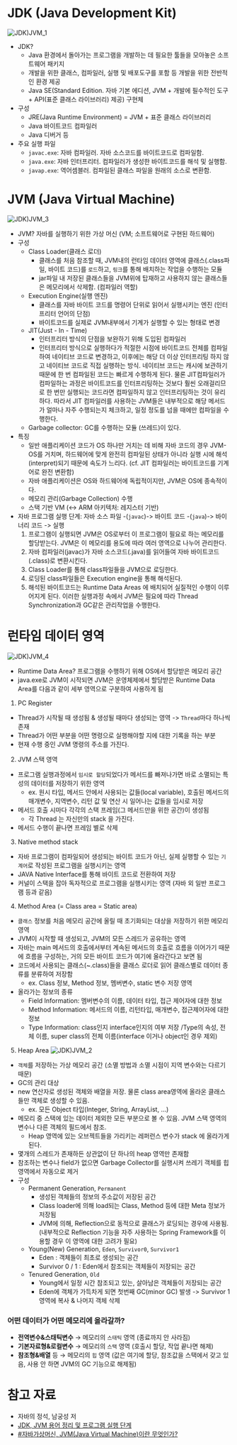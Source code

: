 # JDK (Java Development Kit)
![JDK)JVM_1](images/JDK_JVM_1.png)
- JDK?
    * Java 환경에서 돌아가는 프로그램을 개발하는 데 필요한 툴들을 모아놓은 소프트웨어 패키지
    * 개발을 위한 클래스, 컴파일러, 실행 및 배포도구를 포함 등 개발을 위한 전반적인 환경 제공
    * Java SE(Standard Edition. 자바 기본 에디션, JVM + 개발에 필수적인 도구 +  API(표준 클래스 라이브러리) 제공) 구현체
- 구성
    * JRE(Java Runtime Environment) = JVM + 표준 클래스 라이브러리
    * Java 바이트코드 컴파일러
    * Java 디버거 등
- 주요 실행 파일
    * `javac.exe`: 자바 컴파일러. 자바 소스코드를 바이트코드로 컴파일함.
    * `java.exe`: 자바 인터프리터. 컴파일러가 생성한 바이트코드를 해석 및 실행함.
    * `javap.exe`: 역어셈블러. 컴파일된 클래스 파일을 원래의 소스로 변환함.


# JVM (Java Virtual Machine)
![JDK)JVM_3](images/JDK_JVM_3.jpeg)
- JVM? 자바를 실행하기 위한 가상 머신 (VM; 소프트웨어로 구현된 하드웨어)
- 구성
    * Class Loader(클래스 로더)
        + 클래스를 처음 참조할 때, JVM내의 런타임 데이터 영역에 클래스(.class파일, 바이트 코드)를 `로드`하고, `링크`를 통해 배치하는 작업을 수행하는 모듈
        + jar파일 내 저장된 클래스들을 JVM위에 탑재하고 사용하지 않는 클래스들은 메모리에서 삭제함. (컴파일러 역할) 
    * Execution Engine(실행 엔진)
        + 클래스를 자바 바이트 코드를 명령어 단위로 읽어서 실행시키는 엔진 (인터프리터 언어의 단점)
        + 바이트코드를 실제로 JVM내부에서 기계가 실행할 수 있는 형태로 변경
    * JIT(Just - In - Time)
        + 인터프리터 방식의 단점을 보완하기 위해 도입된 컴파일러
        + 인터프리터 방식으로 실행하다가 적절한 시점에 바이트코드 전체를 컴파일하여 네이티브 코드로 변경하고, 이후에는 해당 더 이상 인터프리팅 하지 않고 네이티브 코드로 직접 실행하는 방식. 네이티브 코드는 캐시에 보관하기 때문에 한 번 컴파일된 코드는 빠르게 수행하게 된다. 물론 JIT컴파일러가 컴파일하는 과정은 바이트코드를 인터프리팅하는 것보다 훨씬 오래걸리므로 한 번만 실행되는 코드라면 컴파일하지 않고 인터프리팅하는 것이 유리하다. 따라서 JIT 컴파일러를 사용하는 JVM들은 내부적으로 해당 메서드가 얼마나 자주 수행되는지 체크하고, 일정 정도를 넘을 때에만 컴파일을 수행한다.
    * Garbage collector: GC를 수행하는 모듈 (쓰레드)이 있다.
- 특징
    * 일반 애플리케이션 코드가 OS 하나만 거치는 데 비해 자바 코드의 경우 JVM-OS를 거치며, 하드웨어에 맞게 완전히 컴파일된 상태가 아니라 실행 시에 해석(interpret)되기 때문에 속도가 느리다. (cf. JIT 컴파일러는 바이트코드를 기계어로 완전 변환함)
    * 자바 애플리케이션은 OS와 하드웨어에 독립적이지만, JVM은 OS에 종속적이다.
    * 메모리 관리(Garbage Collection) 수행
    * 스택 기반 VM (<-> ARM 아키텍처: 레지스터 기반)
- 자바 프로그램 실행 단계: 자바 소스 파일 -(`javac`)-> 바이트 코드 -(`java`)-> 바이너리 코드 -> 실행
    1. 프로그램이 실행되면 JVM은 OS로부터 이 프로그램이 필요로 하는 메모리를 할당받는다.
       JVM은 이 메모리를 용도에 따라 여러 영역으로 나누어 관리한다.
    2. 자바 컴파일러(javac)가 자바 소스코드(.java)를 읽어들여 자바 바이트코드(.class)로 변환시킨다.
    3. Class Loader를 통해 class파일들을 JVM으로 로딩한다.
    4. 로딩된 class파일들은 Execution engine을 통해 해석된다.
    5. 해석된 바이트코드는 Runtime Data Areas 에 배치되어 실질적인 수행이 이루어지게 된다.
        이러한 실행과정 속에서 JVM은 필요에 따라 Thread Synchronization과 GC같은 관리작업을 수행한다.


# 런타임 데이터 영역
![JDK)JVM_4](images/JDK_JVM_4.jpeg)
- Runtime Data Area? 프로그램을 수행하기 위해 OS에서 할당받은 메모리 공간
- java.exe로 JVM이 시작되면 JVM은 운영체제에서 할당받은 Runtime Data Area를 다음과 같이 세부 영역으로 구분하여 사용하게 됨

1. PC Register
- Thread가 시작될 때 생성됨 & 생성될 때마다 생성되는 영역 -> `Thread`마다 하나씩 존재
- Thread가 어떤 부분을 어떤 명령으로 실행해야할 지에 대한 기록을 하는 부분
- 현재 수행 중인 JVM 명령의 주소를 가진다.

2. JVM 스택 영역
- 프로그램 실행과정에서 `임시로 할당`되었다가 메서드를 빠져나가면 바로 소멸되는 특성의 데이터를 저장하기 위한 영역 
    * ex. 원시 타입, 메서드 안에서 사용되는 값들(local variable), 호출된 메서드의 매개변수, 지역변수, 리턴 값 및 연산 시 일어나는 값들을 임시로 저장
- 메서드 호출 시마다 각각의 스택 프레임(그 메서드만을 위한 공간)이 생성됨
    * 각 Thread 는 자신만의 stack 을 가진다.
- 메서드 수행이 끝나면 프레임 별로 삭제

3. Native method stack
- 자바 프로그램이 컴파일되어 생성되는 바이트 코드가 아닌, 실제 실행할 수 있는 `기계어`로 작성된 프로그램을 실행시키는 영역
- JAVA Native Interface를 통해 바이트 코드로 전환하여 저장
- 커널이 스택을 잡아 독자적으로 프로그램을 실행시키는 영역 (자바 외 일반 프로그램 등과 같음) 

4. Method Area (= Class area = Static area)
- `클래스` 정보를 처음 메모리 공간에 올릴 때 초기화되는 대상을 저장하기 위한 메모리 영역
- JVM이 시작할 때 생성되고, JVM의 모든 스레드가 공유하는 영역
- 자바는 main 메서드의 호출에서부터 계속된 메서드의 호출로 흐름을 이어가기 때문에 흐름을 구성하는, 거의 모든 바이트 코드가 여기에 올라간다고 보면 됨
- 코드에서 사용되는 클래스(~.class)들을 클래스 로더로 읽어 클래스별로 데이터 종류를 분류하여 저장함
    * ex. Class 정보, Method 정보, 멤버변수, static 변수 저장 영역
- 올라가는 정보의 종류
    * Field Information: 멤버변수의 이름, 데이터 타입, 접근 제어자에 대한 정보
    * Method Information: 메서드의 이름, 리턴타입, 매개변수, 접근제어자에 대한 정보
    * Type Information: class인지 interface인지의 여부 저장 /Type의 속성, 전체 이름, super class의 전체 이름(interface 이거나 object인 경우 제외)

5. Heap Area
![JDK)JVM_2](images/JDK_JVM_2.png)
- `객체`를 저장하는 가상 메모리 공간 (소멸 방법과 소멸 시점이 지역 변수와는 다르기 때문)
- GC의 관리 대상
- new 연산자로 생성된 객체와 배열을 저장. 물론 class area영역에 올라온 클래스들만 객체로 생성할 수 있음.
    * ex. 모든 Object 타입(Integer, String, ArrayList, ...)
- 메모리 중 스택에 있는 데이터 제외한 모든 부분으로 볼 수 있음. JVM 스택 영역의 변수나 다른 객체의 필드에서 참조.
    * Heap 영역에 있는 오브젝트들을 가리키는 레퍼런스 변수가 stack 에 올라가게 된다.
- 몇개의 스레드가 존재하든 상관없이 단 하나의 heap 영역만 존재함
- 참조하는 변수나 field가 없으면 Garbage Collector를 실행시켜 쓰레기 객체를 힙 영역에서 자동으로 제거
- 구성
    * Permanent Generation, `Permanent`
        + 생성된 객체들의 정보의 주소값이 저장된 공간
        + Class loader에 의해 load되는 Class, Method 등에 대한 Meta 정보가 저장됨
        + JVM에 의해, Reflection으로 동적으로 클래스가 로딩되는 경우에 사용됨. (내부적으로 Reflection 기능을 자주 사용하는 Spring Framework를 이용할 경우 이 영역에 대한 고려가 필요)
    * Young(New) Generation, `Eden`, `Survivor0`, `Survivor1`
        + Eden : 객체들이 최초로 생성되는 공간
        + Survivor 0 / 1 : Eden에서 참조되는 객체들이 저장되는 공간
    * Tenured Generation, `Old`
        + Young에서 일정 시간 참조되고 있는, 살아남은 객체들이 저장되는 공간
        + Eden에 객체가 가득차게 되면 첫번째 GC(minor GC) 발생 -> Survivor 1 영역에 복사 & 나머지 객체 삭제

### 어떤 데이터가 어떤 메모리에 올라갈까?
- **전역변수&스태틱변수** → 메모리의 `스태틱` 영역 (종료까지 안 사라짐)
- **기본자료형&로컬변수** → 메모리의 `스택` 영역 (호출시 할당, 작업 끝나면 해제)
- **참조형&배열** 등 → 메모리의 `힙` 영역 (값은 여기에 할당, 참조값을 스택에서 갖고 있음, 사용 안 하면 JVM의 GC 기능으로 해제됨)


# 참고 자료
- 자바의 정석, 남궁성 저
- [JDK, JVM 용어 정리 및 프로그램 실행 단계](https://you9010.tistory.com/150)
- [#자바가상머신, JVM(Java Virtual Machine)이란 무엇인가?](https://asfirstalways.tistory.com/158)